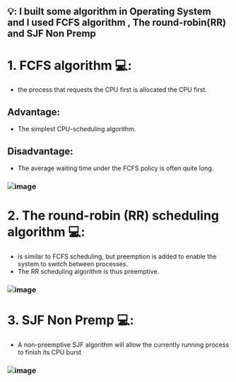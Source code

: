 ## 💡: I built some algorithm in Operating System and I used FCFS algorithm , The round-robin(RR) and SJF Non Premp
# 1. FCFS algorithm 💻:
  * the process that requests the CPU first is allocated the CPU first.
## Advantage: 
  * The simplest CPU-scheduling algorithm.
## Disadvantage:  
  * The average waiting time under the FCFS policy is often quite long. 
### ![image](https://github.com/user-attachments/assets/610f2fae-bda0-41ad-9ed5-109309a007ed)
# 2. The round-robin (RR) scheduling algorithm 💻:
  * is similar to FCFS scheduling, but preemption is added to enable the system to switch between processes.
  *  The RR scheduling algorithm is thus preemptive.
### ![image](https://github.com/user-attachments/assets/f3fdba22-ed2d-4c01-b0e4-c4cf1829e308)
# 3. SJF Non Premp 💻:
  * A non-preemptive SJF algorithm will allow the currently running process to finish its CPU burst
### ![image](https://github.com/user-attachments/assets/147490e5-591c-4f9f-bbd8-12babe998d47)


    







